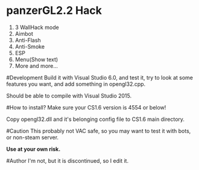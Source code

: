 # panzerGL2.2 Hack
1. 3 WallHack mode
2. Aimbot
3. Anti-Flash
4. Anti-Smoke
5. ESP
6. Menu(Show text)
7. More and more...

#Development
Build it with Visual Studio 6.0, and test it, try to look at some features you want, and add something in opengl32.cpp.

Should be able to compile with Visual Studio 2015.

#How to install?
Make sure your CS1.6 version is 4554 or below!

Copy opengl32.dll and it's belonging config file to CS1.6 main directory.

#Caution
This probably not VAC safe, so you may want to test it with bots, or non-steam server.

**Use at your own risk.**

#Author
I'm not, but it is discontinued, so I edit it.
